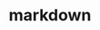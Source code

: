 ---
title: markdown
permalink: /categories/markdown
layout: category
header:
  image: /home/doraemon.jpg
  name: 小叮当
  msg: 不积跬步，无以至千里
---